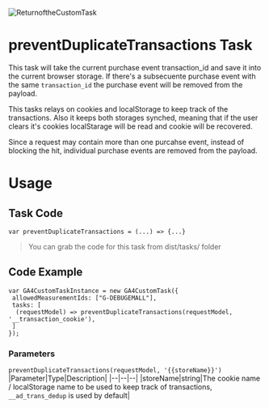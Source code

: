 
![ReturnoftheCustomTask](https://github.com/user-attachments/assets/92f0b278-1d0e-4d62-a289-2ac203eefc25)

# preventDuplicateTransactions Task

This task will take the current purchase event transaction_id and save it into the current browser storage. If there's a subsecuente
purchase event with the same ```transaction_id``` the purchase event will be removed from the payload.

This tasks relays on cookies and localStorage to keep track of the transactions. Also it keeps both storages synched, meaning that if 
the user clears it's cookies localStarage will be read and cookie will be recovered.

Since a request may contain more than one purcahse event, instead of blocking the hit, individual purchase events are 
removed from the payload.

# Usage
## Task Code

```var preventDuplicateTransactions = (...) => {...}```
> You can grab the code for this task from dist/tasks/ folder

## Code Example
```
var GA4CustomTaskInstance = new GA4CustomTask({
 allowedMeasurementIds: ["G-DEBUGEMALL"],
 tasks: [
  (requestModel) => preventDuplicateTransactions(requestModel, '__transaction_cookie'), 
 ]
});
```

### Parameters
  
```preventDuplicateTransactions(requestModel, '{{storeName}}')```
|Parameter|Type|Description|
|--|--|--|
|storeName|string|The cookie name / localStorage name to be used to keep track of transactions, ```__ad_trans_dedup``` is used by default|
